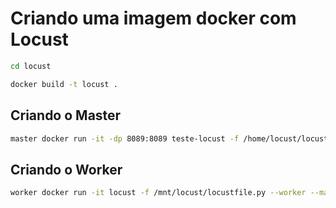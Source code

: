 # Criando uma imagem docker com Locust

```bash
cd locust

docker build -t locust .
```
## Criando o Master

```bash
master docker run -it -dp 8089:8089 teste-locust -f /home/locust/locustfile.py --master -H http://127.0.0.1:8089
```

## Criando o Worker

```bash
worker docker run -it locust -f /mnt/locust/locustfile.py --worker --master-host http://127.0.0.1:8089
```
